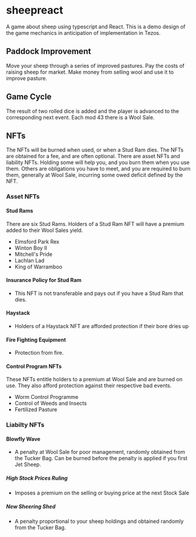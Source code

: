 # sheepreact
A game about sheep using typescript and React. This is a demo design of the game mechanics in anticipation of implementation in Tezos.

## Paddock Improvement
Move your sheep through a series of improved pastures. Pay the costs of raising sheep for market. Make money from selling wool and use it to improve pasture.

## Game Cycle
The result of two rolled dice is added and the player is advanced to the corresponding next event. Each mod 43 there is a Wool Sale. 

## NFTs
The NFTs will be burned when used, or when a Stud Ram dies. The NFTs are obtained for a fee, and are often optional. There are asset NFTs and liability NFTs. Holding some will help you, and you burn them when you use them. Others are obligations you have to meet, and you are required to burn them, generally at Wool Sale, incurring some owed deficit defined by the NFT.

### Asset NFTs

#### Stud Rams
There are six Stud Rams. Holders of a Stud Ram NFT will have a premium added to their Wool Sales yield.
   - Elmsford Park Rex
   - Winton Boy II
   - Mitchell's Pride
   - Lachlan Lad
   - King of Warramboo

#### Insurance Policy for Stud Ram
- This NFT is not transferable and pays out if you have a Stud Ram that dies.

#### Haystack
- Holders of a Haystack NFT are afforded protection if their bore dries up

#### Fire Fighting Equipment
- Protection from fire.

#### Control Program NFTs
These NFTs entitle holders to a premium at Wool Sale and are burned on use. They also afford protection against their respective bad events.

 - Worm Control Programme
 - Control of Weeds and Insects
 - Fertilized Pasture

### Liabilty NFTs
#### Blowfly Wave
- A penalty at Wool Sale for poor management, randomly obtained from the Tucker Bag. Can be burned before the penalty is applied if you first Jet Sheep.

##### High Stock Prices Ruling
- Imposes a premium on the selling or buying price at the  next Stock Sale

##### New Sheering Shed
- A penalty proportional to your sheep holdings and obtained randomly from the Tucker Bag.
